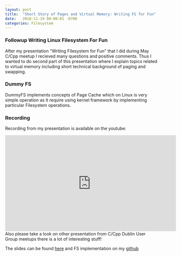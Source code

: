 ```yaml
---
layout: post
title:  "Short Story of Pages and Virtual Memory: Writing FS for Fun"
date:   2018-11-19 00:00:01 -0700
categories: Filesystem
---
```



### Followup Writing Linux Filesystem For Fun
After my presentation "Writing Filesystem for Fun" that I did during May C/Cpp meetup I recieved many questions and positive comments. Thus I wanted to do second part of this presentation where I explain topics related to virtual memory including short technical background of paging and swapping. 

<!-- more -->
### Dummy FS
DummyFS implements concepts of Page Cache which on Linux is very simple operation as it require using kernel framework by implementing particular Filesystem operations.

### Recording

Recording from my presentation is available on the youtube:
<iframe width="560" height="315" src="https://www.youtube.com/watch?v=AcghLh5c7ds" title="YouTube video player" frameborder="0" allow="accelerometer; autoplay; clipboard-write; encrypted-media; gyroscope; picture-in-picture" allowfullscreen></iframe>
Also please take a look on other presentation from C/Cpp Dublin User Group meetups there is a lot of interesting stuff!

The slides can be found [here](https://res.cloudinary.com/gotocco/image/upload/v1542630927/WritingLinuxFS4Fun_p2_nyxrhx.pdf) and FS implementation on my [github](https://github.com/gotoco/dummyfs)
